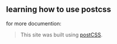 ## learning how to use postcss

for more documention:

> This site was built using [postCSS](https://postcss.org/).
